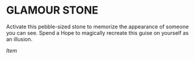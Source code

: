 # GLAMOUR STONE

Activate this pebble-sized stone to memorize the appearance of someone you can see. Spend a Hope to magically recreate this guise on yourself as an illusion.

*Item*
